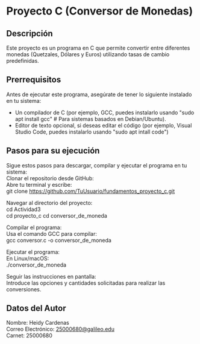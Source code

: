 # Proyecto C (Conversor de Monedas)

## Descripción
Este proyecto es un programa en C que permite convertir entre diferentes monedas (Quetzales, Dólares y Euros) utilizando tasas de cambio predefinidas.

## Prerrequisitos
Antes de ejecutar este programa, asegúrate de tener lo siguiente instalado en tu sistema:
- Un compilador de C (por ejemplo, GCC, puedes instalarlo usando "sudo apt install gcc" # Para sistemas basados en Debian/Ubuntu).
- Editor de texto opcional, si deseas editar el código (por ejemplo, Visual Studio Code, puedes instalarlo usando "sudo apt intall code")

## Pasos para su ejecución
Sigue estos pasos para descargar, compilar y ejecutar el programa en tu sistema:  
Clonar el repositorio desde GitHub:  
Abre tu terminal y escribe:  
git clone https://github.com/TuUsuario/fundamentos_proyecto_c.git

Navegar al directorio del proyecto:   
cd Actividad3   
cd proyecto_c
cd conversor_de_moneda

Compilar el programa:  
Usa el comando GCC para compilar:  
gcc conversor.c -o conversor_de_moneda

Ejecutar el programa:  
En Linux/macOS:  
./conversor_de_moneda

Seguir las instrucciones en pantalla:  
Introduce las opciones y cantidades solicitadas para realizar las conversiones.

## Datos del Autor  
Nombre: Heidy Cardenas  
Correo Electrónico: 25000680@galileo.edu  
Carnet: 25000680

